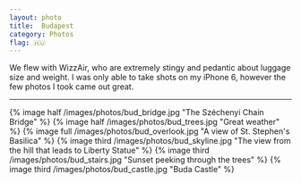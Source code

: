 ```yaml
---
layout: photo
title:  Budapest
category: Photos
flag: 🇭🇺
---
```


We flew with WizzAir, who are extremely stingy and pedantic about luggage size and weight. I was only able to take shots on my iPhone 6, however the few photos I took came out great.

---

{% image half /images/photos/bud_bridge.jpg "The Széchenyi Chain Bridge" %}
{% image half /images/photos/bud_trees.jpg "Great weather" %}
{% image full /images/photos/bud_overlook.jpg "A view of St. Stephen's Basilica" %}
{% image third /images/photos/bud_skyline.jpg "The view from the hill that leads to Liberty Statue" %}
{% image third /images/photos/bud_stairs.jpg "Sunset peeking through the trees" %}
{% image third /images/photos/bud_castle.jpg "Buda Castle" %}



